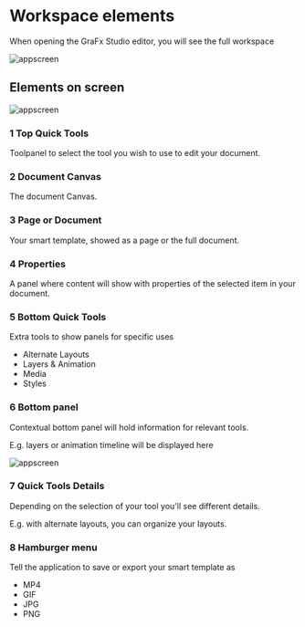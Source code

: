 # Workspace elements

When opening the GraFx Studio editor, you will see the full workspace

![appscreen](https://chilipublishdocs.imgix.net/GraFx_studio/editor03.png?w=800)

## Elements on screen

![appscreen](https://chilipublishdocs.imgix.net/GraFx_studio/editor03_parts.png?w=800)

### 1 Top Quick Tools

Toolpanel to select the tool you wish to use to edit your document.

### 2 Document Canvas

The document Canvas.

### 3 Page or Document

Your smart template, showed as a page or the full document.

### 4 Properties

A panel where content will show with properties of the selected item in your document.

### 5 Bottom Quick Tools

Extra tools to show panels for specific uses

- Alternate Layouts
- Layers & Animation
- Media
- Styles

### 6 Bottom panel

Contextual bottom panel will hold information for relevant tools.

E.g. layers or animation timeline will be displayed here

![appscreen](https://chilipublishdocs.imgix.net/GraFx_studio/editor04_parts.png)

### 7 Quick Tools Details

Depending on the selection of your tool you'll see different details.

E.g. with alternate layouts, you can organize your layouts.

### 8 Hamburger menu

Tell the application to save or export your smart template as

- MP4
- GIF
- JPG
- PNG

